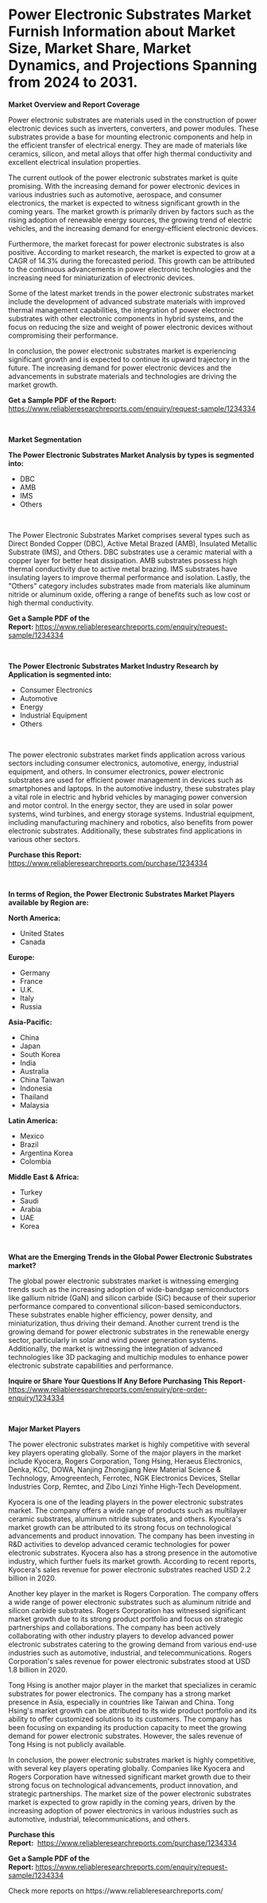 <p><h1>Power Electronic Substrates Market Furnish Information about Market Size, Market Share, Market Dynamics, and Projections Spanning from 2024 to 2031.</h1></p><p><strong>Market Overview and Report Coverage</strong></p>
<p><p>Power electronic substrates are materials used in the construction of power electronic devices such as inverters, converters, and power modules. These substrates provide a base for mounting electronic components and help in the efficient transfer of electrical energy. They are made of materials like ceramics, silicon, and metal alloys that offer high thermal conductivity and excellent electrical insulation properties.</p><p>The current outlook of the power electronic substrates market is quite promising. With the increasing demand for power electronic devices in various industries such as automotive, aerospace, and consumer electronics, the market is expected to witness significant growth in the coming years. The market growth is primarily driven by factors such as the rising adoption of renewable energy sources, the growing trend of electric vehicles, and the increasing demand for energy-efficient electronic devices.</p><p>Furthermore, the market forecast for power electronic substrates is also positive. According to market research, the market is expected to grow at a CAGR of 14.3% during the forecasted period. This growth can be attributed to the continuous advancements in power electronic technologies and the increasing need for miniaturization of electronic devices.</p><p>Some of the latest market trends in the power electronic substrates market include the development of advanced substrate materials with improved thermal management capabilities, the integration of power electronic substrates with other electronic components in hybrid systems, and the focus on reducing the size and weight of power electronic devices without compromising their performance.</p><p>In conclusion, the power electronic substrates market is experiencing significant growth and is expected to continue its upward trajectory in the future. The increasing demand for power electronic devices and the advancements in substrate materials and technologies are driving the market growth.</p></p>
<p><strong>Get a Sample PDF of the Report:</strong> <a href="https://www.reliableresearchreports.com/enquiry/request-sample/1234334">https://www.reliableresearchreports.com/enquiry/request-sample/1234334</a></p>
<p>&nbsp;</p>
<p><strong>Market Segmentation</strong></p>
<p><strong>The Power Electronic Substrates Market Analysis by types is segmented into:</strong></p>
<p><ul><li>DBC</li><li>AMB</li><li>IMS</li><li>Others</li></ul></p>
<p>&nbsp;</p>
<p><p>The Power Electronic Substrates Market comprises several types such as Direct Bonded Copper (DBC), Active Metal Brazed (AMB), Insulated Metallic Substrate (IMS), and Others. DBC substrates use a ceramic material with a copper layer for better heat dissipation. AMB substrates possess high thermal conductivity due to active metal brazing. IMS substrates have insulating layers to improve thermal performance and isolation. Lastly, the "Others" category includes substrates made from materials like aluminum nitride or aluminum oxide, offering a range of benefits such as low cost or high thermal conductivity.</p></p>
<p><strong>Get a Sample PDF of the Report:</strong>&nbsp;<a href="https://www.reliableresearchreports.com/enquiry/request-sample/1234334">https://www.reliableresearchreports.com/enquiry/request-sample/1234334</a></p>
<p>&nbsp;</p>
<p><strong>The Power Electronic Substrates Market Industry Research by Application is segmented into:</strong></p>
<p><ul><li>Consumer Electronics</li><li>Automotive</li><li>Energy</li><li>Industrial Equipment</li><li>Others</li></ul></p>
<p>&nbsp;</p>
<p><p>The power electronic substrates market finds application across various sectors including consumer electronics, automotive, energy, industrial equipment, and others. In consumer electronics, power electronic substrates are used for efficient power management in devices such as smartphones and laptops. In the automotive industry, these substrates play a vital role in electric and hybrid vehicles by managing power conversion and motor control. In the energy sector, they are used in solar power systems, wind turbines, and energy storage systems. Industrial equipment, including manufacturing machinery and robotics, also benefits from power electronic substrates. Additionally, these substrates find applications in various other sectors.</p></p>
<p><strong>Purchase this Report:</strong>&nbsp; <a href="https://www.reliableresearchreports.com/purchase/1234334">https://www.reliableresearchreports.com/purchase/1234334</a></p>
<p>&nbsp;</p>
<p><strong>In terms of Region, the Power Electronic Substrates Market Players available by Region are:</strong></p>
<p>
    <p> <strong> North America: </strong>
        <ul>
            <li>United States</li>
            <li>Canada</li>
        </ul>
        </p> 
    <p> <strong> Europe: </strong>
        <ul>
            <li>Germany</li>
            <li>France</li>
            <li>U.K.</li>
            <li>Italy</li>
            <li>Russia</li>
        </ul>
        </p> 
    <p> <strong> Asia-Pacific: </strong>
        <ul>
            <li>China</li>
            <li>Japan</li>
            <li>South Korea</li>
            <li>India</li>
            <li>Australia</li>
            <li>China Taiwan</li>
            <li>Indonesia</li>
            <li>Thailand</li>
            <li>Malaysia</li>
        </ul>
        </p> 
    <p> <strong> Latin America: </strong>
        <ul>
            <li>Mexico</li>
            <li>Brazil</li>
            <li>Argentina Korea</li>
            <li>Colombia</li>
        </ul>
        </p> 
    <p> <strong> Middle East & Africa: </strong>
        <ul>
            <li>Turkey</li>
            <li>Saudi</li>
            <li>Arabia</li>
            <li>UAE</li>
            <li>Korea</li>
        </ul>
    </p>
    </p>
<p>&nbsp;</p>
<p><strong>What are the Emerging Trends in the Global Power Electronic Substrates market?</strong></p>
<p><p>The global power electronic substrates market is witnessing emerging trends such as the increasing adoption of wide-bandgap semiconductors like gallium nitride (GaN) and silicon carbide (SiC) because of their superior performance compared to conventional silicon-based semiconductors. These substrates enable higher efficiency, power density, and miniaturization, thus driving their demand. Another current trend is the growing demand for power electronic substrates in the renewable energy sector, particularly in solar and wind power generation systems. Additionally, the market is witnessing the integration of advanced technologies like 3D packaging and multichip modules to enhance power electronic substrate capabilities and performance.</p></p>
<p><strong>Inquire or Share Your Questions If Any Before Purchasing This Report</strong>- <a href="https://www.reliableresearchreports.com/enquiry/pre-order-enquiry/1234334">https://www.reliableresearchreports.com/enquiry/pre-order-enquiry/1234334</a></p>
<p>&nbsp;</p>
<p><strong>Major Market Players</strong></p>
<p><p>The power electronic substrates market is highly competitive with several key players operating globally. Some of the major players in the market include Kyocera, Rogers Corporation, Tong Hsing, Heraeus Electronics, Denka, KCC, DOWA, Nanjing Zhongjiang New Material Science & Technology, Amogreentech, Ferrotec, NGK Electronics Devices, Stellar Industries Corp, Remtec, and Zibo Linzi Yinhe High-Tech Development.</p><p>Kyocera is one of the leading players in the power electronic substrates market. The company offers a wide range of products such as multilayer ceramic substrates, aluminum nitride substrates, and others. Kyocera's market growth can be attributed to its strong focus on technological advancements and product innovation. The company has been investing in R&D activities to develop advanced ceramic technologies for power electronic substrates. Kyocera also has a strong presence in the automotive industry, which further fuels its market growth. According to recent reports, Kyocera's sales revenue for power electronic substrates reached USD 2.2 billion in 2020.</p><p>Another key player in the market is Rogers Corporation. The company offers a wide range of power electronic substrates such as aluminum nitride and silicon carbide substrates. Rogers Corporation has witnessed significant market growth due to its strong product portfolio and focus on strategic partnerships and collaborations. The company has been actively collaborating with other industry players to develop advanced power electronic substrates catering to the growing demand from various end-use industries such as automotive, industrial, and telecommunications. Rogers Corporation's sales revenue for power electronic substrates stood at USD 1.8 billion in 2020.</p><p>Tong Hsing is another major player in the market that specializes in ceramic substrates for power electronics. The company has a strong market presence in Asia, especially in countries like Taiwan and China. Tong Hsing's market growth can be attributed to its wide product portfolio and its ability to offer customized solutions to its customers. The company has been focusing on expanding its production capacity to meet the growing demand for power electronic substrates. However, the sales revenue of Tong Hsing is not publicly available.</p><p>In conclusion, the power electronic substrates market is highly competitive, with several key players operating globally. Companies like Kyocera and Rogers Corporation have witnessed significant market growth due to their strong focus on technological advancements, product innovation, and strategic partnerships. The market size of the power electronic substrates market is expected to grow rapidly in the coming years, driven by the increasing adoption of power electronics in various industries such as automotive, industrial, telecommunications, and others.</p></p>
<p><strong>Purchase this Report:</strong>&nbsp;&nbsp;<a href="https://www.reliableresearchreports.com/purchase/1234334">https://www.reliableresearchreports.com/purchase/1234334</a></p>
<p></p>
<p><strong>Get a Sample PDF of the Report:</strong>&nbsp;<a href="https://www.reliableresearchreports.com/enquiry/request-sample/1234334">https://www.reliableresearchreports.com/enquiry/request-sample/1234334</a></p>
<p>Check more reports on https://www.reliableresearchreports.com/</p>